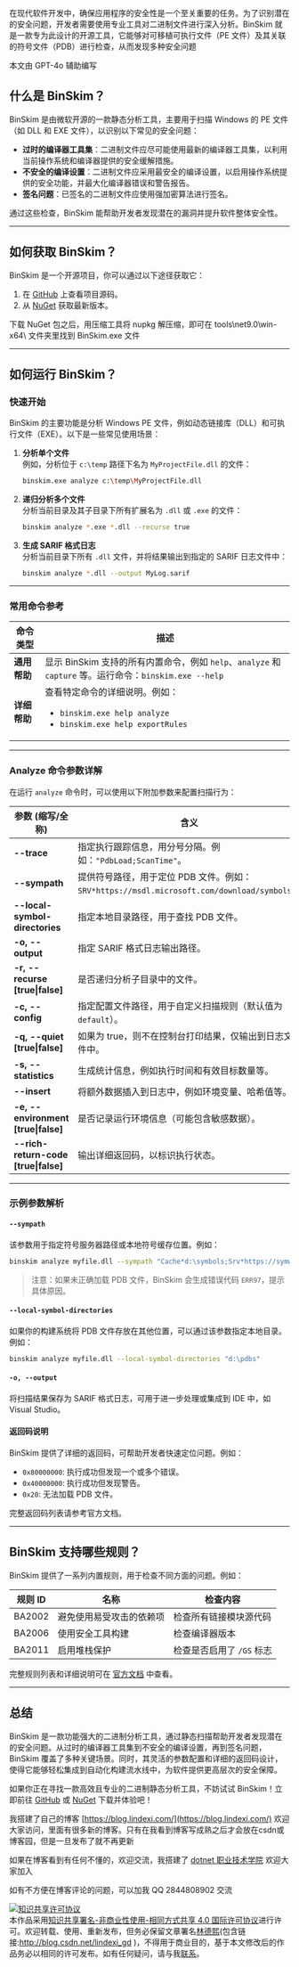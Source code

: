 
在现代软件开发中，确保应用程序的安全性是一个至关重要的任务。为了识别潜在的安全问题，开发者需要使用专业工具对二进制文件进行深入分析。BinSkim 就是一款专为此设计的开源工具，它能够对可移植可执行文件（PE 文件）及其关联的符号文件（PDB）进行检查，从而发现多种安全问题

<!--more-->


<!-- 发布 -->
<!-- 博客 -->

本文由 GPT-4o 辅助编写

## 什么是 BinSkim？

BinSkim 是由微软开源的一款静态分析工具，主要用于扫描 Windows 的 PE 文件（如 DLL 和 EXE 文件），以识别以下常见的安全问题：

- **过时的编译器工具集**：二进制文件应尽可能使用最新的编译器工具集，以利用当前操作系统和编译器提供的安全缓解措施。
- **不安全的编译设置**：二进制文件应采用最安全的编译设置，以启用操作系统提供的安全功能，并最大化编译器错误和警告报告。
- **签名问题**：已签名的二进制文件应使用强加密算法进行签名。

通过这些检查，BinSkim 能帮助开发者发现潜在的漏洞并提升软件整体安全性。

---

## 如何获取 BinSkim？

BinSkim 是一个开源项目，你可以通过以下途径获取它：

1. 在 [GitHub](https://github.com/Microsoft/binskim) 上查看项目源码。
2. 从 [NuGet](https://www.nuget.org/packages/Microsoft.CodeAnalysis.BinSkim/) 获取最新版本。

下载 NuGet 包之后，用压缩工具将 nupkg 解压缩，即可在 tools\net9.0\win-x64\ 文件夹里找到 BinSkim.exe 文件

---

## 如何运行 BinSkim？

### 快速开始

BinSkim 的主要功能是分析 Windows PE 文件，例如动态链接库（DLL）和可执行文件（EXE）。以下是一些常见使用场景：

1. **分析单个文件**  
   例如，分析位于 `c:\temp` 路径下名为 `MyProjectFile.dll` 的文件：
   ```bash
   binskim.exe analyze c:\temp\MyProjectFile.dll
   ```

2. **递归分析多个文件**  
   分析当前目录及其子目录下所有扩展名为 `.dll` 或 `.exe` 的文件：
   ```bash
   binskim analyze *.exe *.dll --recurse true
   ```

3. **生成 SARIF 格式日志**  
   分析当前目录下所有 `.dll` 文件，并将结果输出到指定的 SARIF 日志文件中：
   ```bash
   binskim analyze *.dll --output MyLog.sarif
   ```

---

### 常用命令参考

| 命令类型 | 描述 |
| -------- | ---- |
| **通用帮助** | 显示 BinSkim 支持的所有内置命令，例如 `help`、`analyze` 和 `capture` 等。运行命令：`binskim.exe --help` |
| **详细帮助** | 查看特定命令的详细说明。例如：<ul><li>`binskim.exe help analyze`</li><li>`binskim.exe help exportRules`</li></ul> |

---

### Analyze 命令参数详解

在运行 `analyze` 命令时，可以使用以下附加参数来配置扫描行为：

| 参数 (缩写/全称) | 含义 |
| ---------------- | ---- |
| **--trace** | 指定执行跟踪信息，用分号分隔。例如：`"PdbLoad;ScanTime"`。 |
| **--sympath** | 提供符号路径，用于定位 PDB 文件。例如：`SRV*https://msdl.microsoft.com/download/symbols`。|
| **--local-symbol-directories** | 指定本地目录路径，用于查找 PDB 文件。|
| **-o, --output** | 指定 SARIF 格式日志输出路径。|
| **-r, --recurse [true\|false]** | 是否递归分析子目录中的文件。|
| **-c, --config** | 指定配置文件路径，用于自定义扫描规则（默认值为 `default`）。|
| **-q, --quiet [true\|false]** | 如果为 true，则不在控制台打印结果，仅输出到日志文件中。|
| **-s, --statistics** | 生成统计信息，例如执行时间和有效目标数量等。|
| **--insert** | 将额外数据插入到日志中，例如环境变量、哈希值等。|
| **-e, --environment [true\|false]** | 是否记录运行环境信息（可能包含敏感数据）。|
| **--rich-return-code [true\|false]** | 输出详细返回码，以标识执行状态。|

---

### 示例参数解析

#### `--sympath`
该参数用于指定符号服务器路径或本地符号缓存位置。例如：
```bash
binskim analyze myfile.dll --sympath "Cache*d:\symbols;Srv*https://symweb"
```
> 注意：如果未正确加载 PDB 文件，BinSkim 会生成错误代码 `ERR97`，提示具体原因。

#### `--local-symbol-directories`
如果你的构建系统将 PDB 文件存放在其他位置，可以通过该参数指定本地目录。例如：
```bash
binskim analyze myfile.dll --local-symbol-directories "d:\pdbs"
```

#### `-o, --output`
将扫描结果保存为 SARIF 格式日志，可用于进一步处理或集成到 IDE 中，如 Visual Studio。

#### 返回码说明
BinSkim 提供了详细的返回码，可帮助开发者快速定位问题。例如：
- `0x80000000`: 执行成功但发现一个或多个错误。
- `0x40000000`: 执行成功但发现警告。
- `0x20`: 无法加载 PDB 文件。

完整返回码列表请参考官方文档。

---

## BinSkim 支持哪些规则？

BinSkim 提供了一系列内置规则，用于检查不同方面的问题。例如：

| 规则 ID | 名称 | 检查内容 |
| ------- | ---- | -------- |
| BA2002  | 避免使用易受攻击的依赖项 | 检查所有链接模块源代码 |
| BA2006  | 使用安全工具构建       | 检查编译器版本           |
| BA2011  | 启用堆栈保护           | 检查是否启用了 `/GS` 标志 |

完整规则列表和详细说明可在 [官方文档](https://github.com/microsoft/binskim/blob/master/docs/RulesAndErrorsTroubleshootingGuide.md) 中查看。

---

## 总结

BinSkim 是一款功能强大的二进制分析工具，通过静态扫描帮助开发者发现潜在的安全问题。从过时的编译器工具集到不安全的编译设置，再到签名问题，BinSkim 覆盖了多种关键场景。同时，其灵活的参数配置和详细的返回码设计，使得它能够轻松集成到自动化构建流水线中，为软件提供更高层次的安全保障。

如果你正在寻找一款高效且专业的二进制静态分析工具，不妨试试 BinSkim！立即前往 [GitHub](https://github.com/Microsoft/binskim) 或 [NuGet](https://www.nuget.org/packages/Microsoft.CodeAnalysis.BinSkim/) 下载并体验吧！


我搭建了自己的博客 [https://blog.lindexi.com/](https://blog.lindexi.com/) 欢迎大家访问，里面有很多新的博客。只有在我看到博客写成熟之后才会放在csdn或博客园，但是一旦发布了就不再更新

如果在博客看到有任何不懂的，欢迎交流，我搭建了 [dotnet 职业技术学院](https://t.me/dotnet_campus) 欢迎大家加入

如有不方便在博客评论的问题，可以加我 QQ 2844808902 交流

<a rel="license" href="http://creativecommons.org/licenses/by-nc-sa/4.0/"><img alt="知识共享许可协议" style="border-width:0" src="https://licensebuttons.net/l/by-nc-sa/4.0/88x31.png" /></a><br />本作品采用<a rel="license" href="http://creativecommons.org/licenses/by-nc-sa/4.0/">知识共享署名-非商业性使用-相同方式共享 4.0 国际许可协议</a>进行许可。欢迎转载、使用、重新发布，但务必保留文章署名[林德熙](http://blog.csdn.net/lindexi_gd)(包含链接:http://blog.csdn.net/lindexi_gd )，不得用于商业目的，基于本文修改后的作品务必以相同的许可发布。如有任何疑问，请与我[联系](mailto:lindexi_gd@163.com)。